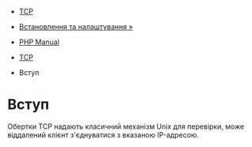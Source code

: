 - [TCP](book.tcpwrap.md)
- [Встановлення та налаштування »](tcpwrap.setup.md)

- [PHP Manual](index.md)
- [TCP](book.tcpwrap.md)
-   Вступ

# Вступ

Обертки TCP надають класичний механізм Unix для перевірки, може
віддалений клієнт з'єднуватися з вказаною IP-адресою.
